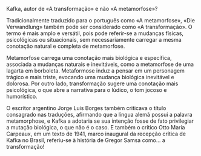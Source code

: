 Kafka, autor de «A transformação» e não  «A metamorfose»?

Tradicionalmente traduzido para o português como «A metamorfose», «Die Verwandlung» também pode ser considerado como «A transformação». O termo é mais amplo e versátil, pois pode referir-se a mudanças físicas, psicológicas ou situacionais, sem necessariamente carregar a mesma conotação natural e completa de  metamorfose.

Metamorfose carrega uma conotação mais biológica e específica, associada a mudanças naturais e inevitáveis, como a metamorfose de uma lagarta em borboleta. Metaformose induz a pensar em um personagem trágico e mais triste, evocando uma mudança biológica inevitável e dolorosa. Por outro lado, transformação sugere uma conotação mais psicológica, o que abre a narrativa para o lúdico, o tom jocoso e humorístico.

O escritor argentino Jorge Luis Borges também criticava o título consagrado nas traduções, afirmando que a língua alemã possui a palavra metamorphose, e Kafka a adotaria se sua intenção fosse de fato privilegiar a mutação biológica, o que não é o caso. E também o crítico Otto Maria Carpeaux, em um texto de 1941, marco inaugural da recepção crítica de Kafka no Brasil, referiu-se à história de Gregor Samsa como... a transformação!
